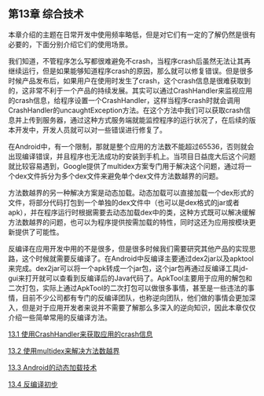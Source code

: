 ## 第13章 综合技术

本章介绍的主题在日常开发中使用频率略低，但是对它们有一定的了解仍然是很有必要的，下面分别介绍它们的使用场景。

我们知道，不管程序怎么写都很难避免不crash，当程序crash后虽然无法让其再继续运行，但是如果能够知道程序crash的原因，那么就可以修复错误。但是很多时候产品发布后，如果用户在使用时发生了crash，这个crash信息是很难获取到的，这非常不利于一个产品的持续发展。其实可以通过CrashHandler来监视应用的crash信息，给程序设置一个CrashHandler，这样当程序crash时就会调用CrashHandler的uncaughtException方法。在这个方法中我们可以获取crash信息并上传到服务器，通过这种方式服务端就能监控程序的运行状况了，在后续的版本开发中，开发人员就可以对一些错误进行修复了。

在Android中，有一个限制，那就是整个应用的方法数不能超过65536，否则就会出现编译错误，并且程序也无法成功的安装到手机上。当项目日益庞大后这个问题就比较容易遇到，Google提供了multidex方案专门用于解决这个问题，通过将一个dex文件拆分为多个dex文件来避免单个dex文件方法数越界的问题。

方法数越界的另一种解决方案是动态加载。动态加载可以直接加载一个dex形式的文件，将部分代码打包到一个单独的dex文件中（也可以是dex格式的jar或者apk），并在程序运行时根据需要去动态加载dex中的类，这种方式既可以解决缓解方法数越界的问题，也可以为程序提供按需加载的特性，同时这还为应用按模块更新提供了可能性。

反编译在应用开发中用的不是很多，但是很多时候我们需要研究其他产品的实现思路，这个时候就需要反编译了。在Android中反编译主要通过dex2jar以及apktool来完成。dex2jar可以将一个apk转成一个jar包，这个jar包再通过反编译工具jd-gui来打开就可以查看到反编译后的Java代码了。ApkTool主要用于应用的解包和二次打包，实际上通过ApkTool的二次打包可以做很多事情，甚至是一些违法的事情，目前不少公司都有专门的反编译团队，也称逆向团队，他们做的事情会更加深入，但是对于应用开发者来说并不需要了解那么多深入的逆向知识，因此本章仅仅介绍一些简单常用的反编译方法。

[13.1 使用CrashHandler来获取应用的crash信息](13.1-使用CrashHandler来获取应用的crash信息.md)

[13.2 使用multidex来解决方法数越界](13.2-使用multidex来解决方法数越界,md)

[13.3 Android的动态加载技术](13.3-Android的动态加载技术.md)

[13.4 反编译初步](13.4-反编译初步.md)